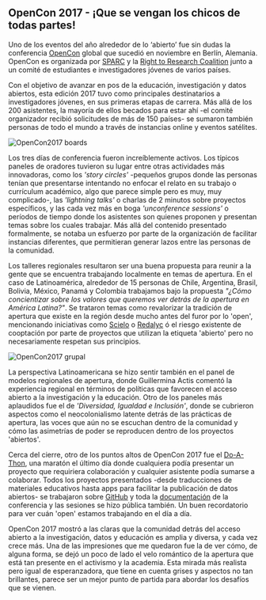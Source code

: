## OpenCon 2017 - ¡Que se vengan los chicos de todas partes!

Uno de los eventos del año alrededor de lo ‘abierto’ fue sin dudas la conferencia [OpenCon](http://www.opencon2017.org/) global que sucedió en noviembre en Berlín, Alemania. OpenCon es organizada por [SPARC](http://www.sparcopen.org/) y la [Right to Research Coalition](http://www.righttoresearch.org/) junto a un comité de estudiantes e investigadores jóvenes de varios países. 

Con el objetivo de avanzar en pos de la educación, investigación y datos abiertos, esta edición 2017 tuvo como principales destinatarios a investigadores jóvenes, en sus primeras etapas de carrera. Más allá de los 200 asistentes, la mayoría de ellos becados para estar ahí -el comité organizador recibió solicitudes de más de 150 países- se sumaron también personas de todo el mundo a través de instancias online y eventos satélites. 

![OpenCon2017 boards](https://pbs.twimg.com/media/DOgaP8VW4AEvWcp.jpg:large)

Los tres días de conferencia fueron increíblemente activos. Los típicos paneles de oradores tuvieron su lugar entre otras actividades más innovadoras, como los *'story circles'* -pequeños grupos donde las personas tenían que presentarse intentando no enfocar el relato en su trabajo o currículum académico, algo que parece simple pero es muy, muy complicado-, las *'lightning talks'* o charlas de 2 minutos sobre proyectos específicos, y las cada vez más en boga *'unconference sessions'* o períodos de tiempo donde los asistentes son quienes proponen y presentan temas sobre los cuales trabajar. Más allá del contenido presentado formalmente, se notaba un esfuerzo por parte de la organización de facilitar instancias diferentes, que permitieran generar lazos entre las personas de la comunidad. 

Los talleres regionales resultaron ser una buena propuesta para reunir a la gente que se encuentra trabajando localmente en temas de apertura. En el caso de Latinoamérica, alrededor de 15 personas de Chile, Argentina, Brasil, Bolivia, México, Panamá y Colombia trabajamos bajo la propuesta *"¿Cómo concientizar sobre los valores que queremos ver detrás de la apertura en América Latina?"*. Se trataron temas como revalorizar la tradición de apertura que existe en la región desde mucho antes del furor por lo 'open', mencionando iniciativas como [Scielo](www.scielo.org) o [Redalyc](www.redalyc.org) ó el riesgo existente de cooptación por parte de proyectos que utilizan la etiqueta 'abierto' pero no necesariamente respetan sus principios.

![OpenCon2017 grupal](http://openhardware.science/wp-content/uploads/2017/12/10000000000009C400000683AB43122F1AD2986D-1024x683.jpg)

La perspectiva Latinoamericana se hizo sentir también en el panel de modelos regionales de apertura, donde Guillermina Actis comentó la experiencia regional en términos de políticas que favorecen el acceso abierto a la investigación y la educación. Otro de los paneles más aplaudidos fue el de *'Diversidad, Igualdad e Inclusión'*, donde se cubrieron aspectos como el neocolonialismo latente detrás de las prácticas de apertura, las voces que aún no se escuchan dentro de la comunidad y cómo las asimetrías de poder se reproducen dentro de los proyectos 'abiertos'.

Cerca del cierre, otro de los puntos altos de OpenCon 2017 fue el [Do-A-Thon](http://doathon.opencon2017.org/), una maratón el último día donde cualquiera podía presentar un proyecto que requiriera colaboración y cualquier asistente podía sumarse a colaborar. Todos los proyectos presentados -desde traducciones de materiales educativos hasta apps para facilitar la publicación de datos abiertos- se trabajaron sobre [GitHub](https://github.com/sparcopen/doathon) y toda la [documentación](https://opencon2017.sched.com/) de la conferencia y las sesiones se hizo pública también. Un buen recordatorio para ver cuán 'open' estamos trabajando en el día a día. 

OpenCon 2017 mostró a las claras que la comunidad detrás del acceso abierto a la investigación, datos y educación es amplia y diversa, y cada vez crece más. Una de las impresiones que me quedaron fue la de ver cómo, de alguna forma, se dejó un poco de lado el velo romántico de la apertura que está tan presente en el activismo y la academia. Esta mirada más realista pero igual de esperanzadora, que tiene en cuenta grises y aspectos no tan brillantes, parece ser un mejor punto de partida para abordar los desafíos que se vienen.
